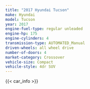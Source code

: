 ```yaml
---
title: "2017 Hyundai Tucson"
make: Hyundai
model: Tucson
year: 2017
engine-fuel-type: regular unleaded
engine-hp: 175
engine-cylinders: 4
transmission-type: AUTOMATED_Manual
driven-wheels: all wheel drive
number-of-doors: 4
market-category: Crossover
vehicle-size: Compact
vehicle-style: 4dr SUV
---
```


{{< car_info >}}
